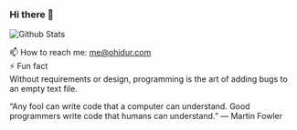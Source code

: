 ### Hi there 👋

<!--
**ohidurbappy/ohidurbappy** is a ✨ _special_ ✨ repository because its `README.md` (this file) appears on your GitHub profile.

Here are some ideas to get you started:

- 🔭 I’m currently working on ...
- 🌱 I’m currently learning ...
- 👯 I’m looking to collaborate on ...
- 🤔 I’m looking for help with ...
- 💬 Ask me about ...
- 📫 How to reach me: ...
- 😄 Pronouns: ...
- ⚡ Fun fact: ...
-->

![Github Stats](https://github-readme-stats.vercel.app/api?username=ohidurbappy)

📫 How to reach me: me@ohidur.com <br>
⚡ Fun fact <br>
Without requirements or design, programming is the art of adding bugs to an empty text file.

“Any fool can write code that a computer can understand. Good programmers write code that humans can understand.” — Martin Fowler
